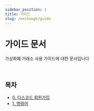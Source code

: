 ```yaml
---
sidebar_position: 1
title: 가이드
slug: /exchange/guide
---
```


# 가이드 문서

가상화폐 거래소 사용 가이드에 대한 문서입니다

<br/>

## 목차

- [0. 디스코드 회원가입](./sign_up.md)
- [1. 명령어](./command/index.md)